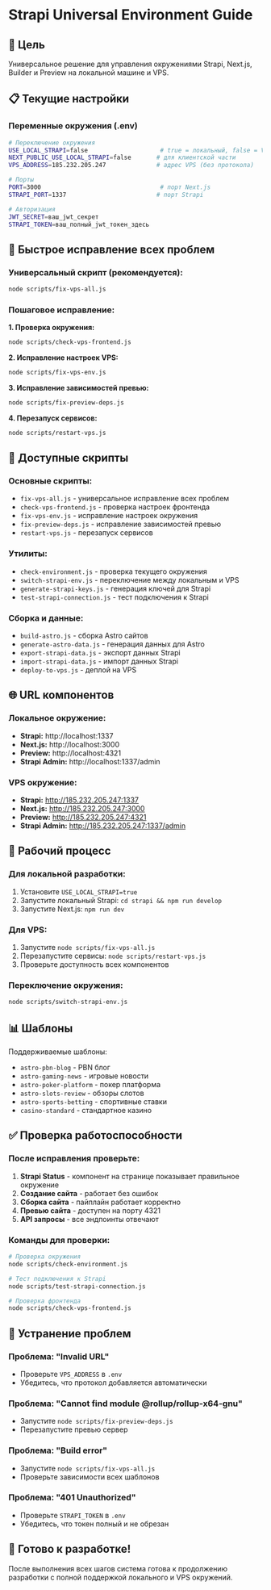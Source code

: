 # Strapi Universal Environment Guide

## 🎯 Цель
Универсальное решение для управления окружениями Strapi, Next.js, Builder и Preview на локальной машине и VPS.

## 📋 Текущие настройки

### Переменные окружения (.env)
```bash
# Переключение окружения
USE_LOCAL_STRAPI=false                    # true = локальный, false = VPS
NEXT_PUBLIC_USE_LOCAL_STRAPI=false       # для клиентской части
VPS_ADDRESS=185.232.205.247              # адрес VPS (без протокола)

# Порты
PORT=3000                                 # порт Next.js
STRAPI_PORT=1337                         # порт Strapi

# Авторизация
JWT_SECRET=ваш_jwt_секрет
STRAPI_TOKEN=ваш_полный_jwt_токен_здесь
```

## 🚀 Быстрое исправление всех проблем

### Универсальный скрипт (рекомендуется):
```bash
node scripts/fix-vps-all.js
```

### Пошаговое исправление:

**1. Проверка окружения:**
```bash
node scripts/check-vps-frontend.js
```

**2. Исправление настроек VPS:**
```bash
node scripts/fix-vps-env.js
```

**3. Исправление зависимостей превью:**
```bash
node scripts/fix-preview-deps.js
```

**4. Перезапуск сервисов:**
```bash
node scripts/restart-vps.js
```

## 🔧 Доступные скрипты

### Основные скрипты:
- `fix-vps-all.js` - универсальное исправление всех проблем
- `check-vps-frontend.js` - проверка настроек фронтенда
- `fix-vps-env.js` - исправление настроек окружения
- `fix-preview-deps.js` - исправление зависимостей превью
- `restart-vps.js` - перезапуск сервисов

### Утилиты:
- `check-environment.js` - проверка текущего окружения
- `switch-strapi-env.js` - переключение между локальным и VPS
- `generate-strapi-keys.js` - генерация ключей для Strapi
- `test-strapi-connection.js` - тест подключения к Strapi

### Сборка и данные:
- `build-astro.js` - сборка Astro сайтов
- `generate-astro-data.js` - генерация данных для Astro
- `export-strapi-data.js` - экспорт данных Strapi
- `import-strapi-data.js` - импорт данных Strapi
- `deploy-to-vps.js` - деплой на VPS

## 🌐 URL компонентов

### Локальное окружение:
- **Strapi:** http://localhost:1337
- **Next.js:** http://localhost:3000
- **Preview:** http://localhost:4321
- **Strapi Admin:** http://localhost:1337/admin

### VPS окружение:
- **Strapi:** http://185.232.205.247:1337
- **Next.js:** http://185.232.205.247:3000
- **Preview:** http://185.232.205.247:4321
- **Strapi Admin:** http://185.232.205.247:1337/admin

## 🔄 Рабочий процесс

### Для локальной разработки:
1. Установите `USE_LOCAL_STRAPI=true`
2. Запустите локальный Strapi: `cd strapi && npm run develop`
3. Запустите Next.js: `npm run dev`

### Для VPS:
1. Запустите `node scripts/fix-vps-all.js`
2. Перезапустите сервисы: `node scripts/restart-vps.js`
3. Проверьте доступность всех компонентов

### Переключение окружения:
```bash
node scripts/switch-strapi-env.js
```

## 📊 Шаблоны

Поддерживаемые шаблоны:
- `astro-pbn-blog` - PBN блог
- `astro-gaming-news` - игровые новости
- `astro-poker-platform` - покер платформа
- `astro-slots-review` - обзоры слотов
- `astro-sports-betting` - спортивные ставки
- `casino-standard` - стандартное казино

## ✅ Проверка работоспособности

### После исправления проверьте:
1. **Strapi Status** - компонент на странице показывает правильное окружение
2. **Создание сайта** - работает без ошибок
3. **Сборка сайта** - пайплайн работает корректно
4. **Превью сайта** - доступен на порту 4321
5. **API запросы** - все эндпоинты отвечают

### Команды для проверки:
```bash
# Проверка окружения
node scripts/check-environment.js

# Тест подключения к Strapi
node scripts/test-strapi-connection.js

# Проверка фронтенда
node scripts/check-vps-frontend.js
```

## 🚨 Устранение проблем

### Проблема: "Invalid URL"
- Проверьте `VPS_ADDRESS` в `.env`
- Убедитесь, что протокол добавляется автоматически

### Проблема: "Cannot find module @rollup/rollup-x64-gnu"
- Запустите `node scripts/fix-preview-deps.js`
- Перезапустите превью сервер

### Проблема: "Build error"
- Запустите `node scripts/fix-vps-all.js`
- Проверьте зависимости всех шаблонов

### Проблема: "401 Unauthorized"
- Проверьте `STRAPI_TOKEN` в `.env`
- Убедитесь, что токен полный и не обрезан

## 🎉 Готово к разработке!

После выполнения всех шагов система готова к продолжению разработки с полной поддержкой локального и VPS окружений. 